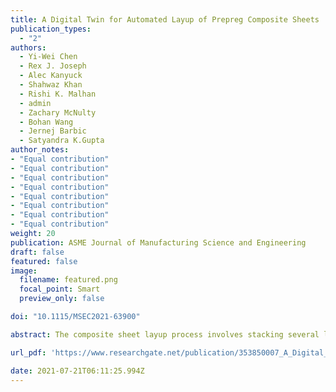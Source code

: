 ```yaml
---
title: A Digital Twin for Automated Layup of Prepreg Composite Sheets
publication_types:
  - "2"
authors:
  - Yi-Wei Chen
  - Rex J. Joseph
  - Alec Kanyuck
  - Shahwaz Khan
  - Rishi K. Malhan
  - admin
  - Zachary McNulty
  - Bohan Wang
  - Jernej Barbic
  - Satyandra K.Gupta
author_notes:
- "Equal contribution"
- "Equal contribution"
- "Equal contribution"
- "Equal contribution"
- "Equal contribution"
- "Equal contribution"
- "Equal contribution"
- "Equal contribution"
weight: 20
publication: ASME Journal of Manufacturing Science and Engineering
draft: false
featured: false
image:
  filename: featured.png
  focal_point: Smart
  preview_only: false

doi: "10.1115/MSEC2021-63900"

abstract: The composite sheet layup process involves stacking several layers of a viscoelastic prepreg sheet and curing the laminate to manufacture the component. Demands for automating functional tasks in the composite manufacturing processes have dramatically increased in the past decade. A simulation system representing a digital twin of the composite sheet can aid in the development of such an autonomous system for prepreg sheet layup. While Finite Element Analysis (FEA) is a popular approach for simulating flexible materials, material properties need to be encoded to produce high-fidelity mechanical simulations. We present a methodology to predict material parameters of a thin-shell FEA model based on real-world observations of the deformations of the object. We utilize the model to develop a digital twin of a composite sheet. The method is tested on viscoelastic composite prepreg sheets and fabric materials such as cotton cloth, felt and canvas. We discuss the implementation and development of a high-speed FEA simulator based on the VegaFEM library [29]. By using our method to identify sheet material parameters, the sheet simulation system is able to predict sheet behavior within 5 cm of average error and have proven its capability for 10 fps real-time sheet simulation.

url_pdf: 'https://www.researchgate.net/publication/353850007_A_Digital_Twin_for_Automated_Layup_of_Prepreg_Composite_Sheets'

date: 2021-07-21T06:11:25.994Z
---
```

